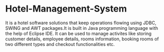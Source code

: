 # Hotel-Management-System
It is a hotel software solutions that keep operations flowing using JDBC, SWING and AWT packages.It is built in Java programming language with the help of Eclipse IDE. It can be used to manage activites like storing customer details, employee details, rooms information, booking rooms of two different types and checkout functionalities etc.
